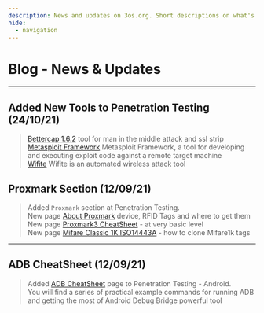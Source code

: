 ```yaml
---
description: News and updates on 3os.org. Short descriptions on what's new or any major updates.
hide:
  - navigation
---
```


<style>
  .md-content__button {
    display: none;
  }
</style>

# Blog - News & Updates

---

## Added New Tools to Penetration Testing (24/10/21)

> [Bettercap 1.6.2][bettercap-page-url] tool for man in the middle attack and ssl strip  
> [Metasploit Framework][metasploit-page-url] Metasploit Framework, a tool for developing and executing exploit code against a remote target machine  
> [Wifite][wifite-page-url] Wifite is an automated wireless attack tool

[bettercap-page-url]: penetration-testing/tools/bettercap1.6.2.md
[metasploit-page-url]: penetration-testing/tools/metasploit.md
[wifite-page-url]: penetration-testing/tools/wifite.md

## Proxmark Section (12/09/21)

> Added `Proxmark` section at Penetration Testing.  
> New page [About Proxmark][about-proxmark-page-url] device, RFID Tags and where to get them  
> New page [Proxmark3 CheatSheet][proxmark3-cheatsheet-page-url] - at very basic level  
> New page [Mifare Classic 1K ISO14443A][mifare-page-url] - how to clone Mifare1k tags

[about-proxmark-page-url]: penetration-testing/proxmark/about-proxmark.md
[proxmark3-cheatsheet-page-url]: penetration-testing/proxmark/cheatsheet.md
[mifare-page-url]: penetration-testing/proxmark/Mifare1k.md

---

## ADB CheatSheet (12/09/21)

> Added [ADB CheatSheet][adb cheatsheet] page to Penetration Testing - Android.  
> You will find a series of practical example commands for running ADB and getting the most of Android Debug Bridge powerful tool

[adb cheatsheet]: android/adb-cheatsheet.md
